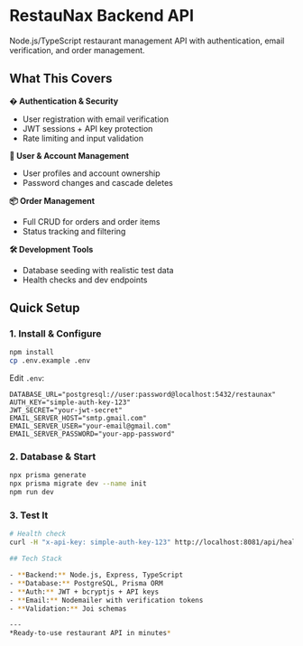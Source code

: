 # RestauNax Backend API

Node.js/TypeScript restaurant management API with authentication, email verification, and order management.

## What This Covers

**� Authentication & Security**
- User registration with email verification
- JWT sessions + API key protection
- Rate limiting and input validation

**👥 User & Account Management**
- User profiles and account ownership
- Password changes and cascade deletes

**📦 Order Management**
- Full CRUD for orders and order items
- Status tracking and filtering

**🛠️ Development Tools**
- Database seeding with realistic test data
- Health checks and dev endpoints

## Quick Setup

### 1. Install & Configure
```bash
npm install
cp .env.example .env
```

Edit `.env`:
```env
DATABASE_URL="postgresql://user:password@localhost:5432/restaunax"
AUTH_KEY="simple-auth-key-123"
JWT_SECRET="your-jwt-secret"
EMAIL_SERVER_HOST="smtp.gmail.com"
EMAIL_SERVER_USER="your-email@gmail.com"
EMAIL_SERVER_PASSWORD="your-app-password"
```

### 2. Database & Start
```bash
npx prisma generate
npx prisma migrate dev --name init
npm run dev
```

### 3. Test It
```bash
# Health check
curl -H "x-api-key: simple-auth-key-123" http://localhost:8081/api/health

## Tech Stack

- **Backend:** Node.js, Express, TypeScript
- **Database:** PostgreSQL, Prisma ORM
- **Auth:** JWT + bcryptjs + API keys
- **Email:** Nodemailer with verification tokens
- **Validation:** Joi schemas

---
*Ready-to-use restaurant API in minutes*